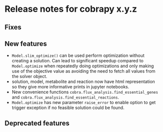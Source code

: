 # Release notes for cobrapy x.y.z

## Fixes

## New features

- `Model.slim_optimize()` can be used perform optimization without
  creating a solution. Can lead to significant speedup compared to
  `Model.optimize` when repeatedly doing optimizations and only making
  use of the objective value as avoiding the need to fetch all values
  from the solver object.
- solution, model, metabolite and reaction now have html
  representation so they give more informative prints in jupyter
  notebooks.
- New convenience functions `cobra.flux_analysis.find_essential_genes` and
  `cobra.flux_analysis.find_essential_reactions`.
- `Model.optimize` has new parameter `raise_error` to enable option to
  get trigger exception if no feasible solution could be found.

## Deprecated features

